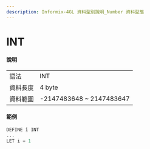 ```yaml
---
description: Informix-4GL 資料型別說明_Number 資料型態
---
```


# INT

#### 說明

|  |  |
| :--- | :--- |
| 語法 | INT |
| 資料長度 | 4 byte |
| 資料範圍 | -2147483648 ~ 2147483647 |

#### 範例

```objectivec
DEFINE i INT
...
LET i = 1
```

